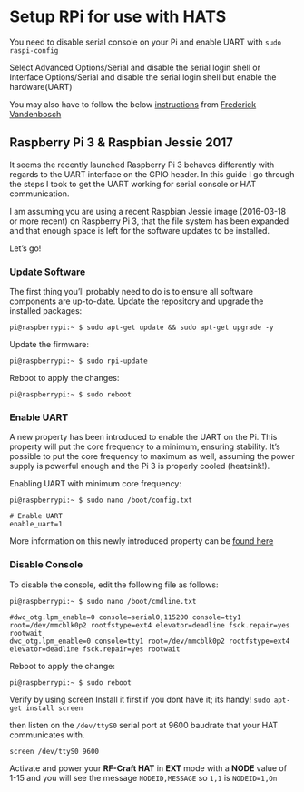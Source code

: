 # Setup RPi for use with HATS

You need to disable serial console on your Pi and enable UART with 
`sudo raspi-config`

Select Advanced Options/Serial and disable the serial login shell or Interface Options/Serial and disable the serial login shell but enable the hardware(UART)

You may also have to follow the below [instructions](https://www.hackster.io/fvdbosch/uart-for-serial-console-or-hat-on-raspberry-pi-3-5be0c2) from [Frederick Vandenbosch](https://www.hackster.io/fvdbosch)

## Raspberry Pi 3 & Raspbian Jessie 2017

It seems the recently launched Raspberry Pi 3 behaves differently with regards to the UART interface on the GPIO header. In this guide I go through the steps I took to get the UART working for serial console or HAT communication.

I am assuming you are using a recent Raspbian Jessie image (2016-03-18 or more recent) on Raspberry Pi 3, that the file system has been expanded and that enough space is left for the software updates to be installed.

Let’s go!

### Update Software

The first thing you’ll probably need to do is to ensure all software components are up-to-date. Update the repository and upgrade the installed packages:

`pi@raspberrypi:~ $ sudo apt-get update && sudo apt-get upgrade -y`

Update the firmware:

`pi@raspberrypi:~ $ sudo rpi-update`

Reboot to apply the changes:

`pi@raspberrypi:~ $ sudo reboot`

### Enable UART

 A new property has been introduced to enable the UART on the Pi. This property will put the core frequency to a minimum, ensuring stability. It’s possible to put the core frequency to maximum as well, assuming the power supply is powerful enough and the Pi 3 is properly cooled (heatsink!).

 Enabling UART with minimum core frequency:

 `pi@raspberrypi:~ $ sudo nano /boot/config.txt`

```
# Enable UART
enable_uart=1
```

More information on this newly introduced property can be [found here](https://www.raspberrypi.org/forums/viewtopic.php?f=28&t=141195)

### Disable Console

To disable the console, edit the following file as follows:

 `pi@raspberrypi:~ $ sudo nano /boot/cmdline.txt`

```
#dwc_otg.lpm_enable=0 console=serial0,115200 console=tty1 root=/dev/mmcblk0p2 rootfstype=ext4 elevator=deadline fsck.repair=yes rootwait
dwc_otg.lpm_enable=0 console=tty1 root=/dev/mmcblk0p2 rootfstype=ext4 elevator=deadline fsck.repair=yes rootwait
```

Reboot to apply the change:

`pi@raspberrypi:~ $ sudo reboot`

Verify by using screen
Install it first if you dont have it; its handy!
`sudo apt-get install screen`

then listen on the `/dev/ttyS0` serial port at 9600 baudrate that your HAT communicates with.

`screen /dev/ttyS0 9600`

Activate and power your **RF-Craft HAT** in **EXT** mode with a **NODE** value of 1-15 and you will see the message `NODEID,MESSAGE` so `1,1` is `NODEID=1,On`

